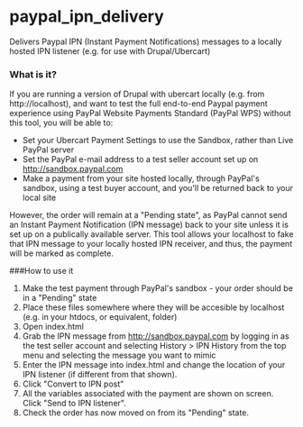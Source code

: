 # paypal_ipn_delivery
Delivers Paypal IPN (Instant Payment Notifications) messages to a locally hosted IPN listener (e.g. for use with Drupal/Ubercart)

### What is it?
If you are running a version of Drupal with ubercart locally (e.g. from http://localhost), and want to test the full end-to-end Paypal payment experience using PayPal Website Payments Standard (PayPal WPS) without this tool, you will be able to:
- Set your Ubercart Payment Settings to use the Sandbox, rather than Live PayPal server
- Set the PayPal e-mail address to a test seller account set up on http://sandbox.paypal.com
- Make a payment from your site hosted locally, through PayPal's sandbox, using a test buyer account, and you'll be returned back to your local site

However, the order will remain at a "Pending state", as PayPal cannot send an Instant Payment Notification (IPN message) back to your site unless it is set up on a publically available server. This tool allows your localhost to fake that IPN message to your locally hosted IPN receiver, and thus, the payment will be marked as complete.

###How to use it
1. Make the test payment through PayPal's sandbox - your order should be in a "Pending" state
2. Place these files somewhere where they will be accesible by localhost (e.g. in your htdocs, or equivalent, folder)
3. Open index.html
4. Grab the IPN message from http://sandbox.paypal.com by logging in as the test seller account and selecting History > IPN History from the top menu and selecting the message you want to mimic
5. Enter the IPN message into index.html and change the location of your IPN listener (if different from that shown).
6. Click "Convert to IPN post"
7. All the variables associated with the payment are shown on screen. Click "Send to IPN listener".
8. Check the order has now moved on from its "Pending" state.
